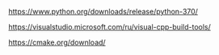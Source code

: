 https://www.python.org/downloads/release/python-370/


https://visualstudio.microsoft.com/ru/visual-cpp-build-tools/


https://cmake.org/download/

